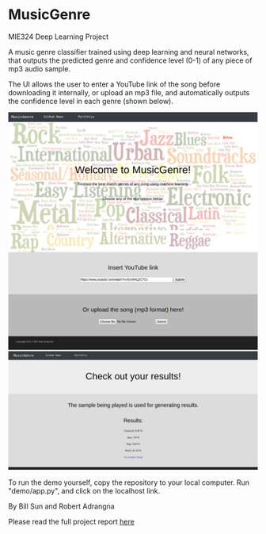 # MusicGenre
MIE324 Deep Learning Project

A music genre classifier trained using deep learning and neural networks, that outputs the predicted genre and confidence level (0-1) of any piece of mp3 audio sample. 

The UI allows the user to enter a YouTube link of the song before downloading it internally, or upload an mp3 file, and automatically outputs the confidence level in each genre (shown below).

<img src="./demo/screenshot1.png">
<img src="./demo/screenshot2.png">
<img src="./demo/screenshot3.png">

To run the demo yourself, copy the repository to your local computer. Run "demo/app.py", and click on the localhost link.


By Bill Sun and Robert Adrangna

Please read the full project report <a href="./reports/MusicGenre Final Report.pdf">here</a>
